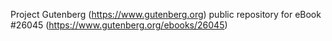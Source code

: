 Project Gutenberg (https://www.gutenberg.org) public repository for eBook #26045 (https://www.gutenberg.org/ebooks/26045)
